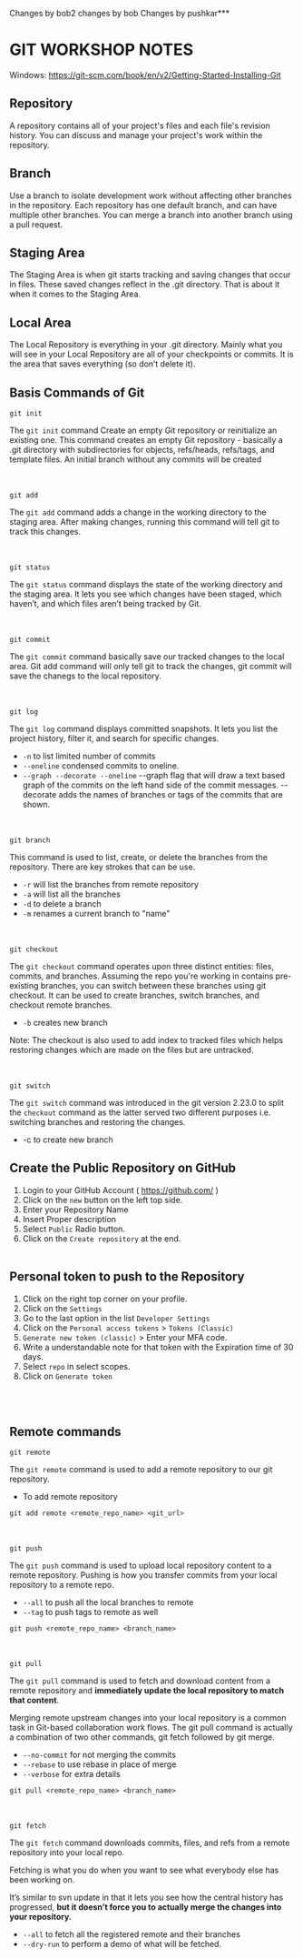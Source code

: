 Changes by bob2
changes by bob
Changes by pushkar***

# GIT WORKSHOP NOTES
Windows: https://git-scm.com/book/en/v2/Getting-Started-Installing-Git

## Repository
A repository contains all of your project's files and each file's revision history. You can discuss and manage your project's work within the repository.

## Branch
Use a branch to isolate development work without affecting other branches in the repository. Each repository has one default branch, and can have multiple other branches. You can merge a branch into another branch using a pull request.

## Staging Area
The Staging Area is when git starts tracking and saving changes that occur in files. These saved changes reflect in the .git directory. That is about it when it comes to the Staging Area. 

## Local Area
The Local Repository is everything in your .git directory. Mainly what you will see in your Local Repository are all of your checkpoints or commits. It is the area that saves everything (so don’t delete it).

## Basis Commands of Git

```git init```

The ```git init``` command Create an empty Git repository or reinitialize an existing one. This command creates an empty Git repository - basically a .git directory with subdirectories for objects, refs/heads, refs/tags, and template files. An initial branch without any commits will be created

<br/><br/>
```git add```

The ```git add``` command adds a change in the working directory to the staging area. After making changes, running this command will tell git to track this changes. 

<br/><br/>
```git status```

The ```git status``` command displays the state of the working directory and the staging area. It lets you see which changes have been staged, which haven’t, and which files aren’t being tracked by Git.

<br/><br/>
```git commit```

The ```git commit``` command basically save our tracked changes to the local area. Git add command will only tell git to track the changes, git commit will save the chanegs to the local repository.

<br/><br/>
```git log```

The ```git log``` command displays committed snapshots. It lets you list the project history, filter it, and search for specific changes. 


- ```-n``` to list limited number of commits
- ```--oneline``` condensed commits to oneline.
- ```--graph --decorate --oneline``` --graph flag that will draw a text based graph of the commits on the left hand side of the commit messages. --decorate adds the names of branches or tags of the commits that are shown.

<br/><br/>
```git branch```

This command is used to list, create, or delete the branches from the repository. There are key strokes that can be use. 
- ```-r``` will list the branches from remote repository
- ```-a``` will list all the branches
- ```-d``` to delete a branch
- ```-m``` renames a current branch to "name"

<br/><br/>
```git checkout```

The ```git checkout``` command operates upon three distinct entities: files, commits, and branches. Assuming the repo you're working in contains pre-existing branches, you can switch between these branches using git checkout.
It can be used to create branches, switch branches, and checkout remote branches.
- ```-b``` creates new branch

Note: The checkout is also used to add index to tracked files which helps restoring changes which are made on the files but are untracked.

<br/><br/>
```git switch```

The ```git switch``` command was introduced in the git version 2.23.0 to split the ```checkout``` command as the latter served two different purposes i.e. switching branches and restoring the changes.
- -c to create new branch 


## Create the Public Repository on GitHub
1. Login to your GitHub Account ( https://github.com/ )
2. Click on the ```new``` button on the left top side.
3. Enter your Repository Name
4. Insert Proper description 
5. Select ```Public``` Radio button.
6. Click on the ```Create repository``` at the end.
<br/><br/>
## Personal token to push to the Repository
1. Click on the right top corner on your profile.
2. Click on the ```Settings```
3. Go to the last option in the list ```Developer Settings```
4. Click on the ```Personal access tokens``` > ```Tokens (Classic)```
5. ```Generate new token (classic)``` > Enter your MFA code.
6. Write a understandable note for that token with the Expiration time of 30 days.
7. Select ```repo``` in select scopes.
8. Click on ```Generate token```

<br/><br/>
## Remote commands
```git remote```

The ```git remote``` command is used to add a remote repository to our git repository.
- To add remote repository 
```
git add remote <remote_repo_name> <git_url>
```

<br/><br/>
```git push```

The ```git push``` command is used to upload local repository content to a remote repository. Pushing is how you transfer commits from your local repository to a remote repo.
- ```--all``` to push all the local branches to remote
- ```--tag``` to push tags to remote as well
```
git push <remote_repo_name> <branch_name>
```

<br/><br/>
```git pull```

The ```git pull``` command is used to fetch and download content from a remote repository and <b>immediately update the local repository to match that content</b>.

Merging remote upstream changes into your local repository is a common task in Git-based collaboration work flows. The git pull command is actually a combination of two other commands, git fetch followed by git merge.

- ```--no-commit``` for not merging the commits
- ```--rebase``` to use rebase in place of merge
- ```--verbose``` for extra details
```
git pull <remote_repo_name> <branch_name>
```
<br/><br/>
```git fetch```

The ```git fetch``` command downloads commits, files, and refs from a remote repository into your local repo. 

Fetching is what you do when you want to see what everybody else has been working on. 

It’s similar to svn update in that it lets you see how the central history has progressed, <b>but it doesn’t force you to actually merge the changes into your repository.</b>

- ```--all``` to fetch all the registered remote and their branches
- ```--dry-run``` to perform a demo of what will be fetched.

